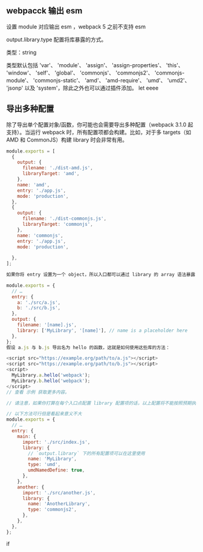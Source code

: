 ## webpacck 输出 esm

设置  module 对应输出 esm ，webpack 5 之前不支持 esm

output.library.type
配置将库暴露的方式。

类型：string

类型默认包括 'var'、 'module'、 'assign'、 'assign-properties'、 'this'、 'window'、 'self'、 'global'、 'commonjs'、 'commonjs2'、 'commonjs-module'、 'commonjs-static'、 'amd'、 'amd-require'、 'umd'、 'umd2'、 'jsonp' 以及 'system'，除此之外也可以通过插件添加。
let eeee

## 导出多种配置

除了导出单个配置对象/函数，你可能也会需要导出多种配置（webpack 3.1.0 起支持）。当运行 webpack 时，所有配置项都会构建。比如，对于多 targets（如 AMD 和 CommonJS）构建 library 时会非常有用。
```js
module.exports = [
  {
    output: {
      filename: './dist-amd.js',
      libraryTarget: 'amd',
    },
    name: 'amd',
    entry: './app.js',
    mode: 'production',
  },
  {
    output: {
      filename: './dist-commonjs.js',
      libraryTarget: 'commonjs',
    },
    name: 'commonjs',
    entry: './app.js',
    mode: 'production',
    
  },
];
```

```js
如果你将 entry 设置为一个 object，所以入口都可以通过 library 的 array 语法暴露：

module.exports = {
  // …
  entry: {
    a: './src/a.js',
    b: './src/b.js',
  },
  output: {
    filename: '[name].js',
    library: ['MyLibrary', '[name]'], // name is a placeholder here
  },
};
假设 a.js 与 b.js 导出名为 hello 的函数，这就是如何使用这些库的方法：

<script src="https://example.org/path/to/a.js"></script>
<script src="https://example.org/path/to/b.js"></script>
<script>
  MyLibrary.a.hello('webpack');
  MyLibrary.b.hello('webpack');
</script>
// 查看 示例 获取更多内容。

// 请注意，如果你打算在每个入口点配置 library 配置项的话，以上配置将不能按照预期执行。这里是如何 在每个入口点下 做的方法：

// 以下方法可行但是看起来意义不大
module.exports = {
  // …
  entry: {
    main: {
      import: './src/index.js',
      library: {
        // `output.library` 下的所有配置项可以在这里使用
        name: 'MyLibrary',
        type: 'umd',
        umdNamedDefine: true,
      },
    },
    another: {
      import: './src/another.js',
      library: {
        name: 'AnotherLibrary',
        type: 'commonjs2',
      },
    },
  },
};
```

if